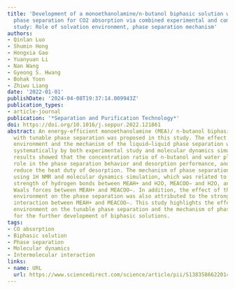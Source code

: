 ```yaml
---
title: 'Development of a monoethanolamine/n-butanol biphasic solution with tunable
  phase separation for CO2 absorption via combined experimental and computational
  study: Role of solvation environment, phase separation mechanism'
authors:
- Qinlan Luo
- Shumin Hong
- Hongxia Gao
- Yuanyuan Li
- Nan Wang
- Gyeong S. Hwang
- Bohak Yoon
- Zhiwu Liang
date: '2022-01-01'
publishDate: '2024-04-08T19:37:14.009943Z'
publication_types:
- article-journal
publication: '*Separation and Purification Technology*'
doi: https://doi.org/10.1016/j.seppur.2022.121861
abstract: An energy-efficient monoethanolamine (MEA)/ n-butanol biphasic solution
  with tunable phase separation was proposed in this study. The effect of the solvation
  environment and the mechanism of the liquid–liquid phase separation were investigated
  systematically by both experimental study and molecular dynamics simulations. Experimental
  results showed that the concentration ratio of n-butanol and water played a significant
  role in the phase separation behavior and desorption performance, and can effectively
  reduce the heat duty of desorption. The mechanism of phase separation was obtained
  using 1H NMR and molecular dynamics simulation, which was related to the strong
  strength of hydrogen bonds between MEAH+ and H2O, MEACOO− and H2O, and the van der
  Waals forces between MEAH+ and MEACOO−. In addition, the effect of the solvation
  environment on the phase separation was also attributed to the strong intermolecular
  interaction between MEAH+ and MEACOO−. This study highlights the effect of the solvation
  environment on the tunable phase separation and the mechanism of phase separation
  for the further development of biphasic solutions.
tags:
- CO absorption
- Biphasic solution
- Phase separation
- Molecular dynamics
- Intermolecular interaction
links:
- name: URL
  url: https://www.sciencedirect.com/science/article/pii/S1383586622014162
---
```

